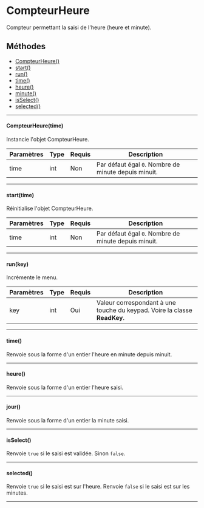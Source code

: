 # CompteurHeure
Compteur permettant la saisi de l'heure (heure et minute).

## Méthodes
* [CompteurHeure()](#compteurheuretime)
* [start()](#starttime)
* [run()](#runkey)
* [time()](#annee)
* [heure()](#mois)
* [minute()](#jour)
* [isSelect()](#isselect)
* [selected()](#isselect)


-----------

#### CompteurHeure(time)
Instancie l'objet CompteurHeure.
 
Paramètres | Type | Requis | Description
---------- | ---- | ------ | -----------
time	   | int  | Non	   | Par défaut égal `0`. Nombre de minute depuis minuit.


-------------

#### start(time)
Réinitialise l'objet CompteurHeure.
 
Paramètres | Type | Requis | Description
---------- | ---- | ------ | -----------
time	   | int  | Non	   | Par défaut égal `0`. Nombre de minute depuis minuit.


-------------

#### run(key)
Incrémente le menu.
 
Paramètres	  | Type | Requis | Description
------------- | ---- | ------ | -----------
key		      | int  | Oui	  | Valeur correspondant à une touche du keypad. Voire la classe **ReadKey**.


-------------

#### time()
Renvoie sous la forme d'un entier l'heure en minute depuis minuit.


-------------

#### heure()
Renvoie sous la forme d'un entier l'heure saisi.


-------------

#### jour()
Renvoie sous la forme d'un entier la minute saisi.


-------------

#### isSelect()
Renvoie `true` si le saisi est validée. Sinon `false`.


-------------

#### selected()
Renvoie `true` si le saisi est sur l'heure.
Renvoie `false` si le saisi est sur les minutes.


-------------